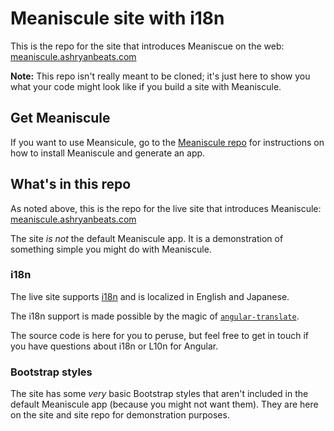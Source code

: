# Meaniscule site with i18n
This is the repo for the site that introduces Meaniscue on the web:
[meaniscule.ashryanbeats.com](http://meaniscule.ashryanbeats.com)

**Note:** This repo isn't really meant to be cloned; it's just here to show you what your code might look like if you build a site with Meaniscule. 


## Get Meaniscule
If you want to use Meansicule, go to the [Meaniscule repo](https://github.com/meaniscule/meaniscule) for instructions on how to install Meaniscule and generate an app.

## What's in this repo
As noted above, this is the repo for the live site that introduces Meaniscule:
[meaniscule.ashryanbeats.com](http://meaniscule.ashryanbeats.com)

The site *is not* the default Meaniscule app. It is a demonstration of something simple you might do with Meaniscule.

### i18n
The live site supports [i18n](https://en.wikipedia.org/wiki/Internationalization_and_localization) and is localized in English and Japanese.

The i18n support is made possible by the magic of [`angular-translate`](https://angular-translate.github.io/). 

The source code is here for you to peruse, but feel free to get in touch if you have questions about i18n or L10n for Angular.

### Bootstrap styles
The site has some *very* basic Bootstrap styles that aren't included in the default Meaniscule app (because you might not want them). They are here on the site and site repo for demonstration purposes.